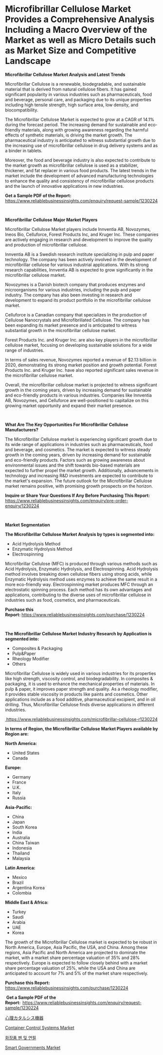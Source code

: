 <p><h1>Microfibrillar Cellulose Market Provides a Comprehensive Analysis Including a Macro Overview of the Market as well as Micro Details such as Market Size and Competitive Landscape</h1></p><p><strong>Microfibrillar Cellulose Market Analysis and Latest Trends</strong></p>
<p><p>Microfibrillar Cellulose is a renewable, biodegradable, and sustainable material that is derived from natural cellulose fibers. It has gained significant popularity in various industries such as pharmaceuticals, food and beverage, personal care, and packaging due to its unique properties including high tensile strength, high surface area, low density, and biocompatibility.</p><p>The Microfibrillar Cellulose Market is expected to grow at a CAGR of 14.1% during the forecast period. The increasing demand for sustainable and eco-friendly materials, along with growing awareness regarding the harmful effects of synthetic materials, is driving the market growth. The pharmaceutical industry is anticipated to witness substantial growth due to the increasing use of microfibrillar cellulose in drug delivery systems and as a binder in tablets.</p><p>Moreover, the food and beverage industry is also expected to contribute to the market growth as microfibrillar cellulose is used as a stabilizer, thickener, and fat replacer in various food products. The latest trends in the market include the development of advanced manufacturing technologies to enhance the quality and consistency of microfibrillar cellulose products and the launch of innovative applications in new industries.</p></p>
<p><strong>Get a Sample PDF of the Report:&nbsp;</strong> <a href="https://www.reliablebusinessinsights.com/enquiry/request-sample/1230224">https://www.reliablebusinessinsights.com/enquiry/request-sample/1230224</a></p>
<p>&nbsp;</p>
<p><strong>Microfibrillar Cellulose Major Market Players</strong></p>
<p><p>Microfibrillar Cellulose Market players include Innventia AB, Novozymes, Ineos Bio, Celluforce, Forest Products Inc, and Kruger Inc. These companies are actively engaging in research and development to improve the quality and production of microfibrillar cellulose.</p><p>Innventia AB is a Swedish research institute specializing in pulp and paper technology. The company has been actively involved in the development of microfibrillar cellulose for various industrial applications. With its strong research capabilities, Innventia AB is expected to grow significantly in the microfibrillar cellulose market.</p><p>Novozymes is a Danish biotech company that produces enzymes and microorganisms for various industries, including the pulp and paper industry. The company has also been investing in research and development to expand its product portfolio in the microfibrillar cellulose market.</p><p>Celluforce is a Canadian company that specializes in the production of Cellulose Nanocrystals and Microfibrillated Cellulose. The company has been expanding its market presence and is anticipated to witness substantial growth in the microfibrillar cellulose market.</p><p>Forest Products Inc. and Kruger Inc. are also key players in the microfibrillar cellulose market, focusing on developing sustainable solutions for a wide range of industries.</p><p>In terms of sales revenue, Novozymes reported a revenue of $2.13 billion in 2020, demonstrating its strong market position and growth potential. Forest Products Inc. and Kruger Inc. have also reported significant sales revenue in the microfibrillar cellulose market.</p><p>Overall, the microfibrillar cellulose market is projected to witness significant growth in the coming years, driven by increasing demand for sustainable and eco-friendly products in various industries. Companies like Innventia AB, Novozymes, and Celluforce are well-positioned to capitalize on this growing market opportunity and expand their market presence.</p></p>
<p>&nbsp;</p>
<p><strong>What Are The Key Opportunities For Microfibrillar Cellulose Manufacturers?</strong></p>
<p><p>The Microfibrillar Cellulose market is experiencing significant growth due to its wide range of applications in industries such as pharmaceuticals, food and beverage, and cosmetics. The market is expected to witness steady growth in the coming years, driven by increasing demand for sustainable and eco-friendly products. Factors such as growing awareness about environmental issues and the shift towards bio-based materials are expected to further propel the market growth. Additionally, advancements in technology and increasing R&D investments are expected to contribute to the market's expansion. The future outlook for the Microfibrillar Cellulose market remains positive, with promising growth prospects on the horizon.</p></p>
<p><strong>Inquire or Share Your Questions If Any Before Purchasing This Report:</strong> <a href="https://www.reliablebusinessinsights.com/enquiry/pre-order-enquiry/1230224">https://www.reliablebusinessinsights.com/enquiry/pre-order-enquiry/1230224</a></p>
<p>&nbsp;</p>
<p><strong>Market Segmentation</strong></p>
<p><strong>The Microfibrillar Cellulose Market Analysis by types is segmented into:</strong></p>
<p><ul><li>Acid Hydrolysis Method</li><li>Enzymatic Hydrolysis Method</li><li>Electrospinning</li></ul></p>
<p><p>Microfibrillar Cellulose (MFC) is produced through various methods such as Acid Hydrolysis, Enzymatic Hydrolysis, and Electrospinning. Acid Hydrolysis method involves breaking down cellulose fibers using strong acids, while Enzymatic Hydrolysis method uses enzymes to achieve the same result in a more eco-friendly way. Electrospinning market produces MFC through an electrostatic spinning process. Each method has its own advantages and applications, contributing to the diverse uses of microfibrillar cellulose in industries such as food, cosmetics, and pharmaceuticals.</p></p>
<p><strong>Purchase this Report:&nbsp;</strong><a href="https://www.reliablebusinessinsights.com/purchase/1230224">https://www.reliablebusinessinsights.com/purchase/1230224</a></p>
<p>&nbsp;</p>
<p><strong>The Microfibrillar Cellulose Market Industry Research by Application is segmented into:</strong></p>
<p><ul><li>Composites & Packaging</li><li>Pulp&Paper</li><li>Rheology Modifier</li><li>Others</li></ul></p>
<p><p>Microfibrillar Cellulose is widely used in various industries for its properties like high strength, viscosity control, and biodegradability. In composites & packaging, it is used to enhance the mechanical properties of materials. In pulp & paper, it improves paper strength and quality. As a rheology modifier, it provides stable viscosity in products like paints and cosmetics. Other applications include as a food additive, pharmaceutical excipient, and in oil drilling. Thus, Microfibrillar Cellulose finds diverse applications in different industries.</p></p>
<p><a href="https://www.reliablebusinessinsights.com/microfibrillar-cellulose-r1230224">&nbsp;https://www.reliablebusinessinsights.com/microfibrillar-cellulose-r1230224</a></p>
<p><strong>In terms of Region, the Microfibrillar Cellulose Market Players available by Region are:</strong></p>
<p>
    <p> <strong> North America: </strong>
        <ul>
            <li>United States</li>
            <li>Canada</li>
        </ul>
        </p> 
    <p> <strong> Europe: </strong>
        <ul>
            <li>Germany</li>
            <li>France</li>
            <li>U.K.</li>
            <li>Italy</li>
            <li>Russia</li>
        </ul>
        </p> 
    <p> <strong> Asia-Pacific: </strong>
        <ul>
            <li>China</li>
            <li>Japan</li>
            <li>South Korea</li>
            <li>India</li>
            <li>Australia</li>
            <li>China Taiwan</li>
            <li>Indonesia</li>
            <li>Thailand</li>
            <li>Malaysia</li>
        </ul>
        </p> 
    <p> <strong> Latin America: </strong>
        <ul>
            <li>Mexico</li>
            <li>Brazil</li>
            <li>Argentina Korea</li>
            <li>Colombia</li>
        </ul>
        </p> 
    <p> <strong> Middle East & Africa: </strong>
        <ul>
            <li>Turkey</li>
            <li>Saudi</li>
            <li>Arabia</li>
            <li>UAE</li>
            <li>Korea</li>
        </ul>
    </p>
    </p>
<p><p>The growth of the Microfibrillar Cellulose market is expected to be robust in North America, Europe, Asia Pacific, the USA, and China. Among these regions, Asia Pacific and North America are projected to dominate the market, with a market share percentage valuation of 35% and 28% respectively. Europe is expected to follow closely behind with a market share percentage valuation of 25%, while the USA and China are anticipated to account for 7% and 5% of the market share respectively.</p></p>
<p><strong>Purchase this Report: </strong><a href="https://www.reliablebusinessinsights.com/purchase/1230224">https://www.reliablebusinessinsights.com/purchase/1230224</a></p>
<p>&nbsp;<strong>Get a Sample PDF of the Report:&nbsp;&nbsp;</strong><a href="https://www.reliablebusinessinsights.com/enquiry/request-sample/1230224">https://www.reliablebusinessinsights.com/enquiry/request-sample/1230224</a></p>
<p><strong></strong></p>
<p><p><a href="https://github.com/JanickJohns/Market-Research-Report-List-1/blob/main/959088990267.md">心理カタルシス機器</a></p><p><a href="https://github.com/sajonf007/Market-Research-Report-List-1/blob/main/container-control-systems-market.md">Container Control Systems Market</a></p><p><a href="https://github.com/rrmadityapu/Market-Research-Report-List-1/blob/main/7461703129079.md">화장품 펜 및 연필</a></p><p><a href="https://github.com/ernidarwin455/Market-Research-Report-List-1/blob/main/smart-governments-market.md">Smart Governments Market</a></p></p>